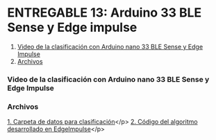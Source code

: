 # **ENTREGABLE 13: Arduino 33 BLE Sense y Edge impulse**

1. [Video de la clasificación con Arduino nano 33 BLE Sense y Edge Impulse](#id1)
2. [Archivos](#id2)


### **Video de la clasificación con Arduino nano 33 BLE Sense y Edge Impulse**<a name="id1"></a>


### **Archivos**<a name="id2"></a>
[1. Carpeta de datos para clasificación]([https://github.com/Grupo2-IntroduccionSenalesMedicas/S_biomedica/tree/main/ISB/Laboratorios/Programación/Signal%20treatment/Tratamiento%20EMG](https://github.com/Grupo2-IntroduccionSenalesMedicas/S_biomedica/tree/main/ISB/Laboratorios/Documentos/E13_Data))</p>
[2. Código del algoritmo desarrollado en EdgeImpulse]([https://github.com/Grupo2-IntroduccionSenalesMedicas/S_biomedica/blob/main/ISB/Laboratorios/Programación/Signal%20treatment/Tratamiento%20EMG/Treatment%20EMG.ipynb](https://github.com/Grupo2-IntroduccionSenalesMedicas/S_biomedica/tree/main/ISB/Laboratorios/Programaci%C3%B3n/EdgeImpulse)https://github.com/Grupo2-IntroduccionSenalesMedicas/S_biomedica/tree/main/ISB/Laboratorios/Programaci%C3%B3n/EdgeImpulse)</p>
